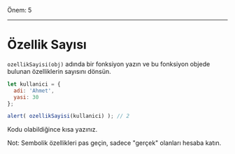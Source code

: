 Önem: 5

---

# Özellik Sayısı

`ozellikSayisi(obj)` adında bir fonksiyon yazın ve bu fonksiyon objede bulunan özelliklerin sayısını dönsün.

```js
let kullanici = {
  adi: 'Ahmet',
  yasi: 30
};

alert( ozellikSayisi(kullanici) ); // 2
```

Kodu olabildiğince kısa yazınız.

Not: Sembolik özellikleri pas geçin, sadece "gerçek" olanları hesaba katın.
